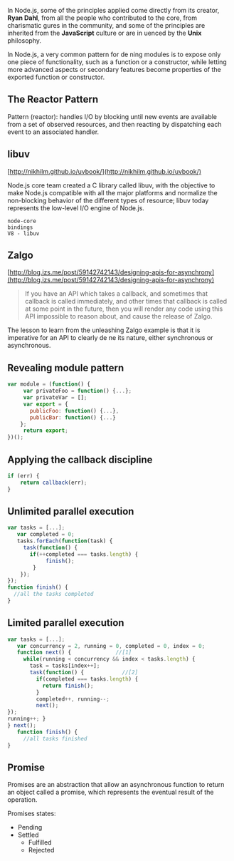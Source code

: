 In Node.js, some of the principles applied come directly from its creator, **Ryan Dahl**, from all the people who contributed to the core, from charismatic  gures in the community, and some of the principles are inherited from the **JavaScript** culture or are in uenced by the **Unix** philosophy.

In Node.js, a very common pattern for de ning modules is to expose only one piece of functionality, such as a function or a constructor, while letting more advanced aspects or secondary features become properties of the exported function or constructor.

## The Reactor Pattern

Pattern (reactor): handles I/O by blocking until new events are available from a set of observed resources, and then reacting by dispatching each event to an associated handler.

## libuv

[http://nikhilm.github.io/uvbook/](http://nikhilm.github.io/uvbook/)

Node.js core team created a C library called libuv, with the objective to make Node.js compatible with all the major platforms and normalize the non-blocking behavior of the different types of resource; libuv today represents the low-level I/O engine of Node.js.

```
node-core
bindings
V8 - libuv
```

## Zalgo

[http://blog.izs.me/post/59142742143/designing-apis-for-asynchrony](http://blog.izs.me/post/59142742143/designing-apis-for-asynchrony)

>If you have an API which takes a callback, and sometimes that callback is called immediately, and other times that callback is called at some point in the future, then you will render any code using this API impossible to reason about, and cause the release of Zalgo.

The lesson to learn from the unleashing Zalgo example is that it is imperative for an API to clearly de ne its nature, either synchronous or asynchronous.

## Revealing module pattern

```javascript
var module = (function() {
     var privateFoo = function() {...};
     var privateVar = [];
     var export = {
       publicFoo: function() {...},
       publicBar: function() {...}
    };
     return export;
})();
```

## Applying the callback discipline

```javascript
if (err) {
    return callback(err);
}
```

## Unlimited parallel execution

```javascript
var tasks = [...];
   var completed = 0;
   tasks.forEach(function(task) {
     task(function() {
       if(++completed === tasks.length) {
            finish(); 
        }
    });
});
function finish() {
  //all the tasks completed
}
```

## Limited parallel execution

```javascript
var tasks = [...];
   var concurrency = 2, running = 0, completed = 0, index = 0;
   function next() {              //[1]
     while(running < concurrency && index < tasks.length) {
       task = tasks[index++];
       task(function() {            //[2]
         if(completed === tasks.length) {
           return finish();
         }
         completed++, running--;
         next();
});
running++; }
} next();
   function finish() {
     //all tasks finished
}
```

## Promise

Promises are an abstraction that allow an asynchronous function to return an object called a promise, which represents the eventual result of the operation.

Promises states:

- Pending
- Settled
    - Fulfilled
    - Rejected


